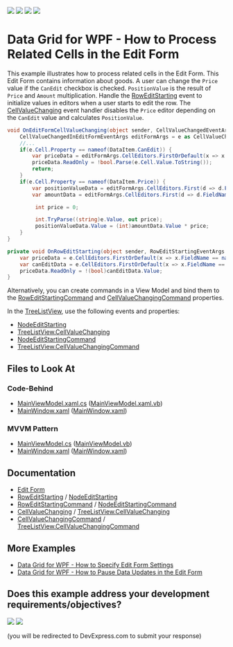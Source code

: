 <!-- default badges list -->
![](https://img.shields.io/endpoint?url=https://codecentral.devexpress.com/api/v1/VersionRange/393277465/21.2.2%2B)
[![](https://img.shields.io/badge/Open_in_DevExpress_Support_Center-FF7200?style=flat-square&logo=DevExpress&logoColor=white)](https://supportcenter.devexpress.com/ticket/details/T1037808)
[![](https://img.shields.io/badge/📖_How_to_use_DevExpress_Examples-e9f6fc?style=flat-square)](https://docs.devexpress.com/GeneralInformation/403183)
[![](https://img.shields.io/badge/💬_Leave_Feedback-feecdd?style=flat-square)](#does-this-example-address-your-development-requirementsobjectives)
<!-- default badges end -->
# Data Grid for WPF - How to Process Related Cells in the Edit Form

This example illustrates how to process related cells in the Edit Form. This Edit Form contains information about goods. A user can change the `Price` value if the `CanEdit` checkbox is checked. `PositionValue` is the result of `Price` and `Amount` multiplication. Handle the [RowEditStarting](https://docs.devexpress.com/WPF/DevExpress.Xpf.Grid.TableView.RowEditStarting) event to initialize values in editors when a user starts to edit the row. The [CellValueChanging](https://docs.devexpress.com/WPF/DevExpress.Xpf.Grid.GridViewBase.CellValueChanging) event handler disables the `Price` editor depending on the `CanEdit` value and calculates `PositionValue`. 

```cs
void OnEditFormCellValueChanging(object sender, CellValueChangedEventArgs e) {
    CellValueChangedInEditFormEventArgs editFormArgs = e as CellValueChangedInEditFormEventArgs;
    //...
    if(e.Cell.Property == nameof(DataItem.CanEdit)) {
        var priceData = editFormArgs.CellEditors.FirstOrDefault(x => x.FieldName == nameof(DataItem.Price));
        priceData.ReadOnly = !bool.Parse(e.Cell.Value.ToString());
        return;     
    }
    if(e.Cell.Property == nameof(DataItem.Price)) {
        var positionValueData = editFormArgs.CellEditors.First(d => d.FieldName == nameof(DataItem.PositionValue));
        var amountData = editFormArgs.CellEditors.First(d => d.FieldName == nameof(DataItem.Amount));

         int price = 0;

         int.TryParse((string)e.Value, out price);
         positionValueData.Value = (int)amountData.Value * price;
    }
}

private void OnRowEditStarting(object sender, RowEditStartingEventArgs e) {
    var priceData = e.CellEditors.FirstOrDefault(x => x.FieldName == nameof(DataItem.Price));
    var canEditData = e.CellEditors.FirstOrDefault(x => x.FieldName == nameof(DataItem.CanEdit));
    priceData.ReadOnly = !(bool)canEditData.Value;
}

```

Alternatively, you can create commands in a View Model and bind them to the [RowEditStartingCommand](https://docs.devexpress.com/WPF/DevExpress.Xpf.Grid.TableView.RowEditStartingCommand) and [CellValueChangingCommand](https://docs.devexpress.com/WPF/DevExpress.Xpf.Grid.GridViewBase.CellValueChangingCommand) properties.

In the [TreeListView](https://docs.devexpress.com/WPF/DevExpress.Xpf.Grid.TreeListView), use the following events and properties: 
- [NodeEditStarting](https://docs.devexpress.com/WPF/DevExpress.Xpf.Grid.TreeListView.NodeEditStarting)
- [TreeListView.CellValueChanging](https://docs.devexpress.com/WPF/DevExpress.Xpf.Grid.TreeListView.CellValueChanging)
- [NodeEditStartingCommand](https://docs.devexpress.com/WPF/DevExpress.Xpf.Grid.TreeListView.NodeEditStartingCommand)
- [TreeListView.CellValueChangingCommand](https://docs.devexpress.com/WPF/DevExpress.Xpf.Grid.TreeListView.CellValueChangingCommand)

<!-- default file list -->

## Files to Look At

### Code-Behind
- [MainViewModel.xaml.cs](./CS/SynchronizeEditValuesInEditForm_CodeBehind/MainWindow.xaml.cs#L34-L55) ([MainViewModel.xaml.vb](./VB/SynchronizeEditValuesInEditForm_CodeBehind/MainWindow.xaml.vb#L42-L61))
- [MainWindow.xaml](./CS/SynchronizeEditValuesInEditForm_CodeBehind/MainWindow.xaml#L19) ([MainWindow.xaml](./VB/SynchronizeEditValuesInEditForm_CodeBehind/MainWindow.xaml#L19))

### MVVM Pattern
- [MainViewModel.cs](./CS/SynchronizeEditValuesInEditForm_MVVM/MainViewModel.cs#L38-L60) ([MainViewModel.vb](./VB/SynchronizeEditValuesInEditForm_MVVM/MainViewModel.vb#L45-L65))
- [MainWindow.xaml](./CS/SynchronizeEditValuesInEditForm_MVVM/MainWindow.xaml#L22) ([MainWindow.xaml](./VB/SynchronizeEditValuesInEditForm_MVVM/MainWindow.xaml#L22))

<!-- default file list end -->

## Documentation

- [Edit Form](https://docs.devexpress.com/WPF/403491/controls-and-libraries/data-grid/data-editing-and-validation/modify-cell-values/edit-form)
- [RowEditStarting](https://docs.devexpress.com/WPF/DevExpress.Xpf.Grid.TableView.RowEditStarting) / [NodeEditStarting](https://docs.devexpress.com/WPF/DevExpress.Xpf.Grid.TreeListView.NodeEditStarting)
- [RowEditStartingCommand](https://docs.devexpress.com/WPF/DevExpress.Xpf.Grid.TableView.RowEditStartingCommand) / [NodeEditStartingCommand](https://docs.devexpress.com/WPF/DevExpress.Xpf.Grid.TreeListView.NodeEditStartingCommand)
- [CellValueChanging](https://docs.devexpress.com/WPF/DevExpress.Xpf.Grid.GridViewBase.CellValueChanging) / [TreeListView.CellValueChanging](https://docs.devexpress.com/WPF/DevExpress.Xpf.Grid.TreeListView.CellValueChanging)
- [CellValueChangingCommand](https://docs.devexpress.com/WPF/DevExpress.Xpf.Grid.GridViewBase.CellValueChangingCommand) / [TreeListView.CellValueChangingCommand](https://docs.devexpress.com/WPF/DevExpress.Xpf.Grid.TreeListView.CellValueChangingCommand)

## More Examples
- [Data Grid for WPF - How to Specify Edit Form Settings](https://github.com/DevExpress-Examples/wpf-data-grid-specify-edit-form-settings)
- [Data Grid for WPF - How to Pause Data Updates in the Edit Form](https://github.com/DevExpress-Examples/wpf-data-grid-edit-form-pause-updates)
<!-- feedback -->
## Does this example address your development requirements/objectives?

[<img src="https://www.devexpress.com/support/examples/i/yes-button.svg"/>](https://www.devexpress.com/support/examples/survey.xml?utm_source=github&utm_campaign=wpf-data-grid-edit-form-related-cells&~~~was_helpful=yes) [<img src="https://www.devexpress.com/support/examples/i/no-button.svg"/>](https://www.devexpress.com/support/examples/survey.xml?utm_source=github&utm_campaign=wpf-data-grid-edit-form-related-cells&~~~was_helpful=no)

(you will be redirected to DevExpress.com to submit your response)
<!-- feedback end -->
